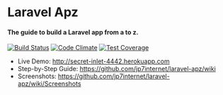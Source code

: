 # Laravel Apz

#### The guide to build a Laravel app from a to z.

[![Build Status](https://codeship.com/projects/7d4edbc0-0ef3-0133-9bce-226e55fae8ac/status?branch=master)](https://codeship.com/projects/91866)
[![Code Climate](https://codeclimate.com/github/jp7carlos/laravel-apz/badges/gpa.svg)](https://codeclimate.com/github/jp7internet/laravel-apz)
[![Test Coverage](https://codeclimate.com/github/jp7carlos/laravel-apz/badges/coverage.svg)](https://codeclimate.com/github/jp7internet/laravel-apz/coverage)

* Live Demo: http://secret-inlet-4442.herokuapp.com
* Step-by-Step Guide: https://github.com/jp7internet/laravel-apz/wiki
* Screenshots: https://github.com/jp7internet/laravel-apz/wiki/Screenshots
